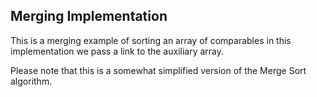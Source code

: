 Merging Implementation
-----

This is a merging example of sorting an array of comparables in this implementation we pass a link to the auxiliary array.

Please note that this is a somewhat simplified version of the Merge Sort algorithm.
